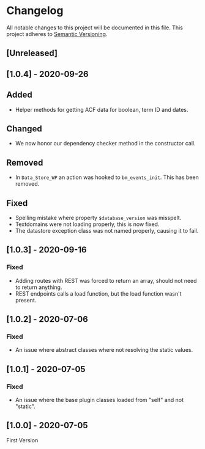 # Changelog

All notable changes to this project will be documented in this file. This project adheres to [Semantic Versioning](https://semver.org/spec/v2.0.0.html).

## [Unreleased]

## [1.0.4] - 2020-09-26

## Added
- Helper methods for getting ACF data for boolean, term ID and dates.

## Changed
- We now honor our dependency checker method in the constructor call.

## Removed
- In `Data_Store_WP` an action was hooked to `bm_events_init`. This has been removed.

## Fixed
- Spelling mistake where property `$database_version` was misspelt.
- Textdomains were not loading properly, this is now fixed.
- The datastore exception class was not named properly, causing it to fail.


## [1.0.3] - 2020-09-16

### Fixed
- Adding routes with REST was forced to return an array, should not need to return anything.
- REST endpoints calls a load function, but the load function wasn't present.

## [1.0.2] - 2020-07-06

### Fixed
- An issue where abstract classes where not resolving the static values.

## [1.0.1] - 2020-07-05

### Fixed
- An issue where the base plugin classes loaded from "self" and not "static".

## [1.0.0] - 2020-07-05
First Version